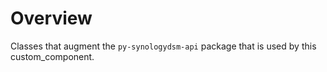 # Overview
Classes that augment the `py-synologydsm-api` package that is used by this custom_component.
